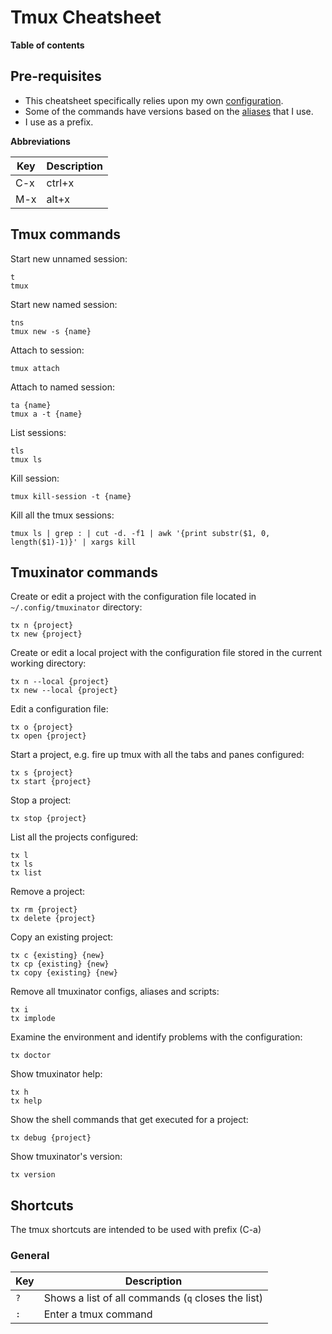 # Tmux Cheatsheet

**Table of contents**

## Pre-requisites

- This cheatsheet specifically relies upon my own [configuration](https://github.com/dimaskh/dotfiles/blob/master/.tmux.conf).
- Some of the commands have versions based on the [aliases](https://github.com/dimaskh/dotfiles/blob/master/.aliases) that I use.
- I use <C-a> as a prefix.

**Abbreviations**

| Key | Description |
| --- | ----------- |
| C-x | ctrl+x      |
| M-x | alt+x       |

## Tmux commands

Start new unnamed session:

    t
    tmux

Start new named session:

    tns
    tmux new -s {name}

Attach to session:

    tmux attach

Attach to named session:

    ta {name}
    tmux a -t {name}

List sessions:

    tls
    tmux ls

Kill session:

    tmux kill-session -t {name}

Kill all the tmux sessions:

    tmux ls | grep : | cut -d. -f1 | awk '{print substr($1, 0, length($1)-1)}' | xargs kill

## Tmuxinator commands

Create or edit a project with the configuration file located in `~/.config/tmuxinator` directory:

    tx n {project}
    tx new {project}

Create or edit a local project with the configuration file stored in the current working directory:

    tx n --local {project}
    tx new --local {project}

Edit a configuration file:

    tx o {project}
    tx open {project}

Start a project, e.g. fire up tmux with all the tabs and panes configured:

    tx s {project}
    tx start {project}

Stop a project:

    tx stop {project}

List all the projects configured:

    tx l
    tx ls
    tx list

Remove a project:

    tx rm {project}
    tx delete {project}

Copy an existing project:

    tx c {existing} {new}
    tx cp {existing} {new}
    tx copy {existing} {new}

Remove all tmuxinator configs, aliases and scripts:

    tx i
    tx implode

Examine the environment and identify problems with the configuration:

    tx doctor

Show tmuxinator help:

    tx h
    tx help

Show the shell commands that get executed for a project:

    tx debug {project}

Show tmuxinator's version:

    tx version

## Shortcuts

The tmux shortcuts are intended to be used with prefix (C-a)

### General

| Key | Description |
| --- | ----------- |
| `?` | Shows a list of all commands (`q` closes the list) |
| `:` | Enter a tmux command |
 
